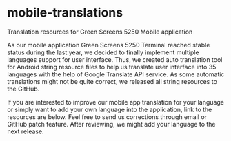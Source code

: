 # mobile-translations
Translation resources for Green Screens 5250 Mobile application

As our mobile application Green Screens 5250 Terminal reached stable status during the last year, we decided to finally implement multiple languages support for user interface. 
Thus, we created auto translation tool for Android string resource files to help us translate user interface into 35 languages with the help of Google Translate API service. 
As some automatic translations might not be quite correct, we released all string resources to the GitHub.

If you are interested to improve our mobile app translation for your language or simply want to add your own language into the application, link to the resources are below. 
Feel free to send us corrections through email or GitHub patch feature. After reviewing, we might add your language to the next release.